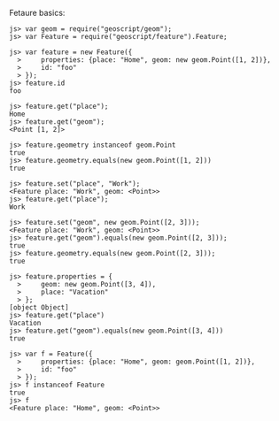 Fetaure basics:

    js> var geom = require("geoscript/geom");
    js> var Feature = require("geoscript/feature").Feature;

    js> var feature = new Feature({
      >     properties: {place: "Home", geom: new geom.Point([1, 2])}, 
      >     id: "foo"
      > });
    js> feature.id
    foo
    
    js> feature.get("place");
    Home
    js> feature.get("geom");
    <Point [1, 2]>
    
    js> feature.geometry instanceof geom.Point
    true
    js> feature.geometry.equals(new geom.Point([1, 2]))
    true
    
    js> feature.set("place", "Work");
    <Feature place: "Work", geom: <Point>>
    js> feature.get("place");
    Work
    
    js> feature.set("geom", new geom.Point([2, 3]));
    <Feature place: "Work", geom: <Point>>
    js> feature.get("geom").equals(new geom.Point([2, 3]));
    true
    js> feature.geometry.equals(new geom.Point([2, 3]));
    true
    
    js> feature.properties = {
      >     geom: new geom.Point([3, 4]),
      >     place: "Vacation"
      > };
    [object Object]
    js> feature.get("place")
    Vacation
    js> feature.get("geom").equals(new geom.Point([3, 4]))
    true
    
    js> var f = Feature({
      >     properties: {place: "Home", geom: geom.Point([1, 2])}, 
      >     id: "foo"
      > });
    js> f instanceof Feature
    true
    js> f
    <Feature place: "Home", geom: <Point>>
    
